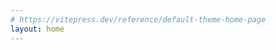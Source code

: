 ```yaml
---
# https://vitepress.dev/reference/default-theme-home-page
layout: home
---
```


<script setup lang="ts">
  import About from './.vitepress/compnents/About.vue'
  const AboutCom = About
</script>

<div >
  <AboutCom />
</div>
